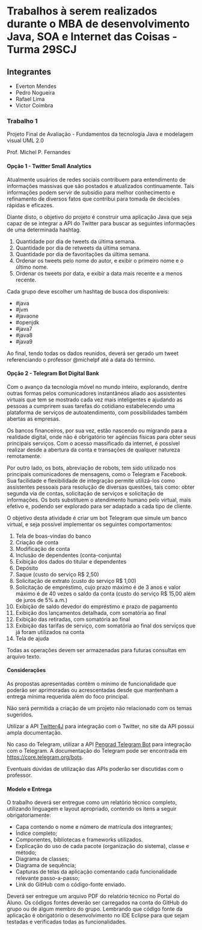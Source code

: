 # Trabalhos à serem realizados durante o MBA de desenvolvimento Java, SOA e Internet das Coisas - Turma 29SCJ

## Integrantes
- Everton Mendes
- Pedro Nogueira
- Rafael Lima
- Victor Coimbra

### Trabalho 1
Projeto Final de Avaliação - Fundamentos da tecnologia Java e modelagem visual UML 2.0

Prof. Michel P. Fernandes

#### Opção 1 - Twitter Small Analytics

Atualmente usuários de redes sociais contribuem para entendimento de informações massivas que são postados e atualizados continuamente. Tais informações podem servir de subsídio para melhor conhecimento e refinamento de diversos fatos que contribui para tomada de decisões rápidas e eficazes.

Diante disto, o objetivo do projeto é construir uma aplicação Java que seja capaz de se integrar a API do Twitter para buscar as seguintes informações de uma determinada hashtag.

1. Quantidade por dia de tweets da última semana.
2. Quantidade por dia de retweets da última semana.
3. Quantidade por dia de favoritações da última semana.
4. Ordenar os tweets pelo nome do autor, e exibir o primeiro nome e o último nome.
5. Ordenar os tweets por data, e exibir a data mais recente e a menos recente.

Cada grupo deve escolher um hashtag de busca dos disponíveis:
- #java
- #jvm
- #javaone
- #openjdk
- #java7
- #java8
- #java9

Ao final, tendo todas os dados reunidos, deverá ser gerado um tweet referenciando o professor @michelpf até a data do término.

#### Opção 2 - Telegram Bot Digital Bank

Com o avanço da tecnologia móvel no mundo inteiro, explorando, dentre outras formas pelos comunicadores instantâneos aliado aos assistentes virtuais que tem se mostrado cada vez mais inteligentes e ajudando as pessoas a cumprirem suas tarefas do cotidiano estabelecendo uma plataforma de serviços de autoatendimento, com possibilidades também abertas as empresas.

Os bancos financeiros, por sua vez, estão nascendo ou migrando para a realidade digital, onde não é obrigatório ter agências físicas para obter seus principais serviços. Com o acesso massificado da internet, é possível realizar desde a abertura da conta e transações de qualquer natureza remotamente.

Por outro lado, os bots, abreviação de robots, tem sido utilizado nos principais comunicadores de mensagens, como o Telegram e Facebook. Sua facilidade e flexibilidade de integração permite utilizá-los como assistentes pessoais para resolução de diversas questões, tais como: obter segunda via de contas, solicitação de serviços e solicitação de informações. Os bots substituem o atendimento humano pelo virtual, mais efetivo e, podendo ser explorado para ser adaptado a cada tipo de cliente.

O objetivo desta atividade é criar um bot Telegram que simule um banco virtual, e seja possível implementar os seguintes comportamentos:
1. Tela de boas-vindas do banco
2. Criação de conta
3. Modificação de conta
4. Inclusão de dependentes (conta-conjunta)
5. Exibição dos dados do titular e dependentes
6. Depósito
7. Saque (custo do serviço R$ 2,50)
8. Solicitação de extrato (custo do serviço R$ 1,00)
9. Solicitação de empréstimo, cujo prazo máximo é de 3 anos e valor máximo é de 40 vezes o saldo da conta (custo do serviço R$ 15,00 além de juros de 5% a.m.)
10. Exibição de saldo devedor do empréstimo e prazo de pagamento
11. Exibição dos lançamentos detalhada, com somatória ao final
12. Exibição das retiradas, com somatória ao final
13. Exibição das tarifas de serviço, com somatória ao final dos serviços que já foram utilizados na conta
14. Tela de ajuda

Todas as operações devem ser armazenadas para futuras consultas em arquivo texto.

#### Considerações

As propostas apresentadas contêm o mínimo de funcionalidade que poderão ser aprimoradas ou acrescentadas desde que mantenham a entrega mínima requerida além do foco principal.

Não será permitida a criação de um projeto não relacionado com os temas sugeridos.

Utilizar a API [Twitter4J] para integração com o Twitter, no site da API possui ampla documentação.

No caso do Telegram, utilizar a API [Pengrad Telegram Bot] para integração com o Telegram. A documentação do Telegram pode ser encontrada em https://core.telegram.org/bots.

Eventuais dúvidas de utilização das APIs poderão ser discutidas com o professor.

#### Modelo e Entrega
O trabalho deverá ser entregue como um relatório técnico completo, utilizando linguagem e layout apropriado, contendo os itens a seguir obrigatoriamente:

- Capa contendo o nome e número de matrícula dos integrantes;
- Índice completo;
- Componentes, bibliotecas e frameworks utilizados.
- Explicação do uso de cada pacote (organização do sistema), classe e método;
- Diagrama de classes;
- Diagrama de sequência;
- Capturas de telas da aplicação comentando cada funcionalidade relevante passo-a-passo;
- Link do GitHub com o código-fonte enviado.

Deverá ser entregue um arquivo PDF do relatório técnico no Portal do Aluno. Os códigos fontes deverão ser carregados na conta do GitHub do grupo ou de algum membro do grupo. Lembrando que código fonte da aplicação é obrigatório o desenvolvimento no IDE Eclipse para que sejam testadas e verificadas todas as funcionalidades.

[Twitter4J]: <http://twitter4j.org/en/index.html>
[Pengrad Telegram Bot]: <https://github.com/pengrad/java-telegram-bot-api>
[Twitter4J]: <http://twitter4j.org/en/index.html>